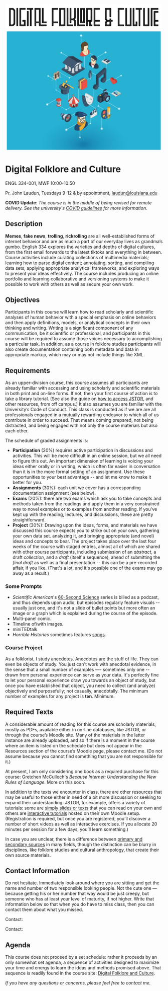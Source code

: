 <p><img alt="Illustration of Digital Culture's Complex Networks" src="../img/334-banner.png" width="500" align = "center"/></p>

# Digital Folklore and Culture

ENGL 334-001, MWF 10:00-10:50

Pr. John Laudun, Tuesdays 9-12 & by appointment, laudun@louisiana.edu

**COVID Update**: *The course is in the middle of being revised for remote delivery. See the university's [COVID guidelines](https://louisiana.edu/covid19) for more information.* 

## Description

**Memes**, **fake news**, **trolling**, **rickrolling** are all well-established forms of internet behavior and are as much a part of our everyday lives as grandma’s gumbo. English 334 explores the varieties and depths of digital cultures, from the first email forwards to the latest tiktoks and everything in between. Course activities include curating collections of multimedia materials; learning how to parse digital content; annotating, sorting, and compiling data sets; applying appropriate analytical frameworks; and exploring ways to present your ideas effectively. The course includes producing an online portfolio and learning collaborative and versioning systems to make it possible to work with others as well as secure your own work. 

## Objectives

Participants in this course will learn how to read scholarly and scientific analyses of human behavior with a special emphasis on online behaviors and then apply definitions, models, or analytical concepts in their own thinking and writing. Writing is a significant component of any communication, be it scientific or professional, and participants in this course will be required to assume those voices necessary to accomplishing a particular task. In addition, as a course in folklore studies participants will also create documentation containing both metadata and data in appropriate markup, which may or may not include things like XML.

## Requirements

As an upper-division course, this course assumes all participants are already familiar with accessing and using scholarly and scientific materials in both print and on-line forms. If not, then your first course of action is to take a library tutorial. (See also the guide on [how to access JSTOR](./guides/access.md), and other resources, from off campus.) It also assumes you are familiar with the University’s Code of Conduct. This class is conducted as if we are are all professionals engaged in a mutually rewarding endeavor to which all of us contribute in order to succeed. That means coming prepared, not being distracted, and being engaged with not only the course materials but also each other.

The schedule of graded assignments is:

* **Participation** (20%) requires active participation in discussions and activities. This will be more difficult in an online session, but we all need to figure this out. An important dimension of learning is voicing your ideas either orally or in writing, which is often far easier in conversation than it is in the more formal setting of an assignment. Use these opportunities to your best advantage -- and let me know to make it better for you.
* **Assignments** (30%): each unit we cover has a corresponding documentation assignment (see below). 
* **Exams** (20%): there are two exams which ask you to take concepts and methods taken from the readings and apply them in a very constrained way to novel examples or to examples from another reading. If you've kept up with the reading, lectures, and discussions, these are pretty straightforward.
* **Project** (30%): Drawing upon the ideas, forms, and materials we have discussed this course expects you to strike out on your own, gathering your own data set. analyzing it, and bringing appropriate (and novel) ideas and concepts to bear. The project takes place over the last four weeks of the course with staged entries, almost all of which are shared with other course participants, including submission of an *abstract*, a draft *collection*, and a *draft* (itself a sequence), ahead of submitting the *final draft* as well as a final presentation -- this can be a pre-recorded affair, if you like. (That's a lot, and it's possible one of the exams may go away as a result.) 

### Some Prompts
* _Scientific American_'s [60-Second Science](https://www.scientificamerican.com/podcast/episode/old-art-offers-agriculture-info/) series is billed as a podcast, and thus depends upon audio, but episodes regularly feature visuals -- usually just one, and it's not a slide of bullet points but more often an image or a graph which is explained during the course of the episode.
* Multi-panel comic. 
* Timeline of/with images.
* miniTEDtalk
* _Horrible Histories_ sometimes features [songs](https://www.youtube.com/watch?v=tDy4oBa2jyM). 

### Course Project

As a folklorist, I study anecdotes. Anecdotes are the stuff of life. They can even be objects of study. You just can't work with anecdotal evidence, in the sense that a small number of examples —- sometimes only one -- drawn from personal experience can serve as your data. It's perfectly fine to let your personal experience draw you towards an object of study, but once you have established that object, you need to collect (and analyze) objectively and purposefully; not casually, anecdotally. The minimum number of examples for any project is **ten**. Minimum.


## Required Texts

A considerable amount of reading for this course are scholarly materials, mostly as PDFs, available either in on-line databases, like JSTOR, or through the course’s Moodle site. Many of the materials in the latter instance are already uploaded, and so if there is a moment in the course where an item is listed on the schedule but does not appear in the Resources section of the course’s Moodle page, please contact me. (Do not assume because you cannot find something that you are not responsible for it.)

At present, I am only considering one book as a required purchase for this course: Gretchen McCulloch's _Because Internet: Understanding the New Rules of Language_. More on this soon.

In addition to the texts we encounter in class, there are other resources that may be useful to those either in need of a bit more discussion or seeking to expand their understanding. JSTOR, for example, offers a variety of tutorials: some are [simply slides or texts][] that you can read on your own and others are [interactive tutorials][] hosted on their own Moodle setup. (Registration is required, but once you are registered, you’ll discover a number of short videos as well as interactive exercises. If you allocate 20 minutes per session for a few days, you’ll learn something.)

In case you are unclear, there is a difference between [primary and secondary sources][] in many fields, though the distinction can be blurry in disciplines, like folklore studies and cultural anthropology, that create their own source materials.

[simply slides or texts]: http://about.jstor.org/jstor-help-support/how-to-use-jstor#398477
[interactive tutorials]: http://researchbasics.jstor.org/moodle/
[primary and secondary sources]: https://www.youtube.com/watch?v=jCzjn73QmVM&list=FLQM-7sUBV6Z-PVas0S4k0lw


## Contact Information

Do not hesitate. Immediately look around where you are sitting and get the name and number of two responsible looking people. Not the cute one — because getting his or her number that way would be just creepy, but someone who has at least your level of maturity, if not higher. Write that information below so that when you do have to miss class, then you can contact them about what you missed.

Contact:

Contact:


## Agenda

This course does not proceed by a set schedule: rather it proceeds by an only somewhat set agenda, a sequence of activities designed to maximize your time and energy to learn the ideas and methods promised above. That sequence is readily found in the course site: [Digital Folklore and Culture](http://digitalfolklore.net/).

*If you have any questions or concerns, please feel free to contact me.*